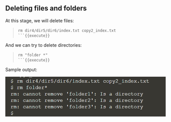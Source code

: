 ## Deleting files and folders

At this stage, we will delete files:
> ```
> rm dir4/dir5/dir6/index.txt copy2_index.txt
> ```{{execute}}

And we can try to delete directories:
> ```
> rm "folder *"
> ```{{execute}}

Sample output:

![Picture 1](./assets/pic1.png)
